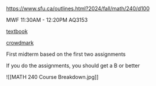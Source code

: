 https://www.sfu.ca/outlines.html?2024/fall/math/240/d100

MWF 11:30AM - 12:20PM AQ3153

[textbook](https://archive.org/details/linear-algebra-its-applications-6th)

[crowdmark](https://app.crowdmark.com/student/courses/fall-2024-math240-d100-algebra-i-linear-algebra)

First midterm based on the first two assignments

If you do the assignments, you should get a B or better

![[MATH 240 Course Breakdown.jpg]]
